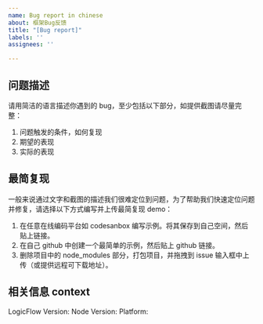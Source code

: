 ```yaml
---
name: Bug report in chinese
about: 框架Bug反馈
title: "[Bug report]"
labels: ''
assignees: ''

---
```


## 问题描述

请用简洁的语言描述你遇到的 bug，至少包括以下部分，如提供截图请尽量完整：

1. 问题触发的条件，如何复现
2. 期望的表现
3. 实际的表现

## 最简复现

一般来说通过文字和截图的描述我们很难定位到问题，为了帮助我们快速定位问题并修复，请选择以下方式编写并上传最简复现 demo：

1. 在任意在线编码平台如 codesanbox 编写示例。将其保存到自己空间，然后贴上链接。
2. 在自己 github 中创建一个最简单的示例，然后贴上 github 链接。
3. 删除项目中的 node_modules 部分，打包项目，并拖拽到 issue 输入框中上传（或提供远程可下载地址）。

## 相关信息 context

LogicFlow Version:
Node Version:
Platform:
